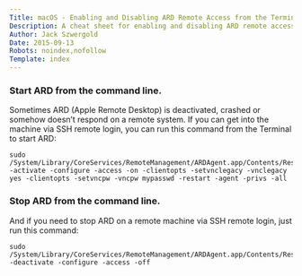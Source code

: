 ```yaml
---
Title: macOS - Enabling and Disabling ARD Remote Access from the Terminal
Description: A cheat sheet for enabling and disabling ARD remote access from the Terminal.
Author: Jack Szwergold
Date: 2015-09-13
Robots: noindex,nofollow
Template: index
---
```


### Start ARD from the command line.

Sometimes ARD (Apple Remote Desktop) is deactivated, crashed or somehow doesn’t respond on a remote system. If you can get into the machine via SSH remote login, you can run this command from the Terminal to start ARD:

    sudo /System/Library/CoreServices/RemoteManagement/ARDAgent.app/Contents/Resources/kickstart -activate -configure -access -on -clientopts -setvnclegacy -vnclegacy yes -clientopts -setvncpw -vncpw mypasswd -restart -agent -privs -all

### Stop ARD from the command line.

And if you need to stop ARD on a remote machine via SSH remote login, just run this command:

    sudo /System/Library/CoreServices/RemoteManagement/ARDAgent.app/Contents/Resources/kickstart -deactivate -configure -access -off

